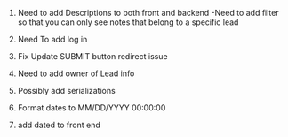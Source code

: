 1) Need to add Descriptions to both front and backend
    -Need to add filter so that you can only see notes that belong to a specific lead

2) Need To add log in
3) Fix Update SUBMIT button redirect issue
4) Need to add owner of Lead info
5) Possibly add serializations
6) Format dates to MM/DD/YYYY 00:00:00
7) add dated to front end